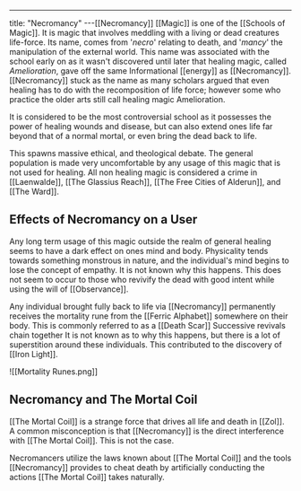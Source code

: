 ---
title: "Necromancy"
---[[Necromancy]] [[Magic]] is one of the [[Schools of Magic]]. It is magic that involves meddling with a living or dead creatures life-force. Its name, comes from '*necro*' relating to death, and '*mancy*' the manipulation of the external world. This name was associated with the school early on as it wasn't discovered until later that healing magic, called *Amelioration*, gave off the same Informational [[energy]] as [[Necromancy]]. [[Necromancy]] stuck as the name as many scholars argued that even healing has to do with the recomposition of life force; however some who practice the older arts still call healing magic Amelioration. 

It is considered to be the most controversial school as it possesses the power of healing wounds and disease, but can also extend ones life far beyond that of a normal mortal, or even bring the dead back to life.

This spawns massive ethical, and theological debate. The general population is made very uncomfortable by any usage of this magic that is not used for healing. All non healing magic is considered a crime in [[Laenwalde]], [[The Glassius Reach]], [[The Free Cities of Alderun]], and [[The Ward]].

## Effects of Necromancy on a User
Any long term usage of this magic outside the realm of general healing seems to have a dark effect on ones mind and body. Physicality tends towards something monstrous in nature, and the individual's mind begins to lose the concept of empathy. It is not known why this happens. This does not seem to occur to those who revivify the dead with good intent while using the will of [[Observance]].

Any individual brought fully back to life via [[Necromancy]] permanently receives the mortality rune from the [[Ferric Alphabet]] somewhere on their body. This is commonly referred to as a [[Death Scar]] Successive revivals chain together It is not known as to why this happens, but there is a lot of superstition around these individuals. This contributed to the discovery of [[Iron Light]].

![[Mortality Runes.png]]

## Necromancy and The Mortal Coil
[[The Mortal Coil]] is a strange force that drives all life and death in [[Zol]]. A common misconception is that [[Necromancy]] is the direct interference with [[The Mortal Coil]]. This is not the case.

Necromancers utilize the laws known about [[The Mortal Coil]] and the tools [[Necromancy]] provides to cheat death by artificially conducting the actions [[The Mortal Coil]] takes naturally.